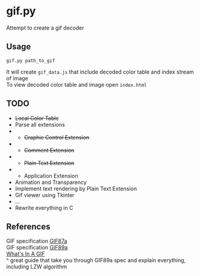 # gif.py
Attempt to create a gif decoder

## Usage
```
gif.py path_to_gif
```
It will create `gif_data.js` that include decoded color table and index stream of image  
To view decoded color table and image open `index.html`

## TODO
- ~~Local Color Table~~
- Parse all extensions
- - ~~Graphic Control Extension~~
- - ~~Comment Extension~~
- - ~~Plain Text Extension~~
- - Application Extension
- Animation and Transparency
- Implement text rendering by Plain Text Extension
- Gif viewer using Tkinter
- ...
- Rewrite everything in C

## References
GIF specification [GIF87a](https://www.w3.org/Graphics/GIF/spec-gif87.txt)  
GIF specification [GIF89a](https://www.w3.org/Graphics/GIF/spec-gif89a.txt)  
[What's In A GIF](https://www.matthewflickinger.com/lab/whatsinagif/)  
^ great guide that take you through GIF89a spec and explain everything, including LZW algorithm